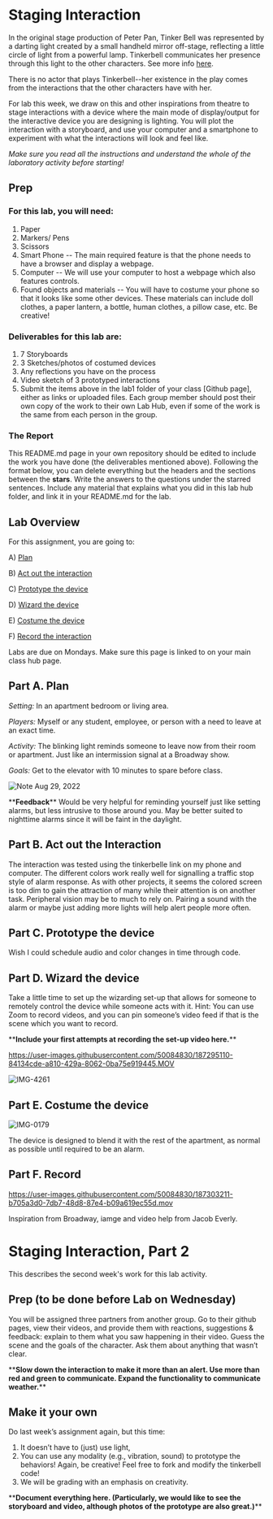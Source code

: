 

# Staging Interaction

In the original stage production of Peter Pan, Tinker Bell was represented by a darting light created by a small handheld mirror off-stage, reflecting a little circle of light from a powerful lamp. Tinkerbell communicates her presence through this light to the other characters. See more info [here](https://en.wikipedia.org/wiki/Tinker_Bell). 

There is no actor that plays Tinkerbell--her existence in the play comes from the interactions that the other characters have with her.

For lab this week, we draw on this and other inspirations from theatre to stage interactions with a device where the main mode of display/output for the interactive device you are designing is lighting. You will plot the interaction with a storyboard, and use your computer and a smartphone to experiment with what the interactions will look and feel like. 

_Make sure you read all the instructions and understand the whole of the laboratory activity before starting!_

## Prep

### For this lab, you will need:
1. Paper
2. Markers/ Pens
3. Scissors
4. Smart Phone -- The main required feature is that the phone needs to have a browser and display a webpage.
5. Computer -- We will use your computer to host a webpage which also features controls.
6. Found objects and materials -- You will have to costume your phone so that it looks like some other devices. These materials can include doll clothes, a paper lantern, a bottle, human clothes, a pillow case, etc. Be creative!

### Deliverables for this lab are: 
1. 7 Storyboards
1. 3 Sketches/photos of costumed devices
1. Any reflections you have on the process
1. Video sketch of 3 prototyped interactions
1. Submit the items above in the lab1 folder of your class [Github page], either as links or uploaded files. Each group member should post their own copy of the work to their own Lab Hub, even if some of the work is the same from each person in the group.

### The Report
This README.md page in your own repository should be edited to include the work you have done (the deliverables mentioned above). Following the format below, you can delete everything but the headers and the sections between the **stars**. Write the answers to the questions under the starred sentences. Include any material that explains what you did in this lab hub folder, and link it in your README.md for the lab.

## Lab Overview
For this assignment, you are going to:

A) [Plan](#part-a-plan) 

B) [Act out the interaction](#part-b-act-out-the-interaction) 

C) [Prototype the device](#part-c-prototype-the-device)

D) [Wizard the device](#part-d-wizard-the-device) 

E) [Costume the device](#part-e-costume-the-device)

F) [Record the interaction](#part-f-record)

Labs are due on Mondays. Make sure this page is linked to on your main class hub page.

## Part A. Plan 

_Setting:_ In an apartment bedroom or living area.

_Players:_ Myself or any student, employee, or person with a need to leave at an exact time. 

_Activity:_ The blinking light reminds someone to leave now from their room or apartment. Just like an intermission signal at a Broadway show. 

_Goals:_ Get to the elevator with 10 minutes to spare before class.

![Note Aug 29, 2022](https://user-images.githubusercontent.com/50084830/187303418-62b822c8-10af-45ea-ad1b-056125fc1a9e.jpg)

\*\***Feedback**\*\*
Would be very helpful for reminding yourself just like setting alarms, but less intrusive to those around you. May be better suited to nighttime alarms since it will be faint in the daylight.

## Part B. Act out the Interaction

The interaction was tested using the tinkerbelle link on my phone and computer. The different colors work really well for signalling a traffic stop style of alarm response. As with other projects, it seems the colored screen is too dim to gain the attraction of many while their attention is on another task. Peripheral vision may be to much to rely on. Pairing a sound with the alarm or maybe just adding more lights will help alert people more often.

## Part C. Prototype the device

Wish I could schedule audio and color changes in time through code. 

## Part D. Wizard the device
Take a little time to set up the wizarding set-up that allows for someone to remotely control the device while someone acts with it. Hint: You can use Zoom to record videos, and you can pin someone’s video feed if that is the scene which you want to record. 

\*\***Include your first attempts at recording the set-up video here.**\*\*

https://user-images.githubusercontent.com/50084830/187295110-84134cde-a810-429a-8062-0ba75e919445.MOV

![IMG-4261](https://user-images.githubusercontent.com/50084830/187297588-08091208-e2e1-4258-b4e5-a5312bc0cba7.jpg)

## Part E. Costume the device

![IMG-0179](https://user-images.githubusercontent.com/50084830/187299462-d953f318-2f97-402a-a554-88840b943226.JPG)

The device is designed to blend it with the rest of the apartment, as normal as possible until required to be an alarm.

## Part F. Record

https://user-images.githubusercontent.com/50084830/187303211-b705a3d0-7db7-48d8-87e4-b09a619ec55d.mov

Inspiration from Broadway, iamge and video help from Jacob Everly. 

# Staging Interaction, Part 2

This describes the second week's work for this lab activity.

## Prep (to be done before Lab on Wednesday)

You will be assigned three partners from another group. Go to their github pages, view their videos, and provide them with reactions, suggestions & feedback: explain to them what you saw happening in their video. Guess the scene and the goals of the character. Ask them about anything that wasn’t clear. 

\*\***Slow down the interaction to make it more than an alert. Use more than red and green to communicate. Expand the functionality to communicate weather.**\*\*

## Make it your own

Do last week’s assignment again, but this time: 
1) It doesn’t have to (just) use light, 
2) You can use any modality (e.g., vibration, sound) to prototype the behaviors! Again, be creative! Feel free to fork and modify the tinkerbell code! 
3) We will be grading with an emphasis on creativity. 

\*\***Document everything here. (Particularly, we would like to see the storyboard and video, although photos of the prototype are also great.)**\*\*
